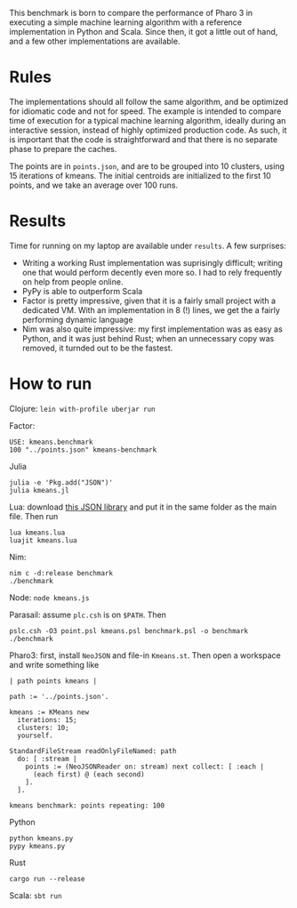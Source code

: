 This benchmark is born to compare the performance of Pharo 3 in executing a simple machine learning algorithm with a reference implementation in Python and Scala. Since then, it got a little out of hand, and a few other implementations are available.

Rules
=====

The implementations should all follow the same algorithm, and be optimized for idiomatic code and not for speed. The example is intended to compare time of execution for a typical machine learning algorithm, ideally during an interactive session, instead of highly optimized production code. As such, it is important that the code is straightforward and that there is no separate phase to prepare the caches.

The points are in `points.json`, and are to be grouped into 10 clusters, using 15 iterations of kmeans. The initial centroids are initialized to the first 10 points, and we take an average over 100 runs.

Results
=======

Time for running on my laptop are available under `results`. A few surprises:

* Writing a working Rust implementation was suprisingly difficult; writing one that would perform decently even more so. I had to rely frequently on help from people online.
* PyPy is able to outperform Scala
* Factor is pretty impressive, given that it is a fairly small project with a dedicated VM. With an implementation in 8 (!) lines, we get the a fairly performing dynamic language
* Nim was also quite impressive: my first implementation was as easy as Python, and it was just behind Rust; when an unnecessary copy was removed, it turnded out to be the fastest.

How to run
==========

Clojure: `lein with-profile uberjar run`

Factor:

    USE: kmeans.benchmark
    100 "../points.json" kmeans-benchmark

Julia

    julia -e 'Pkg.add("JSON")'
    julia kmeans.jl

Lua: download [this JSON library](http://dkolf.de/src/dkjson-lua.fsl/home) and put it in the same folder as the main file. Then run

    lua kmeans.lua
    luajit kmeans.lua

Nim:

    nim c -d:release benchmark
    ./benchmark

Node: `node kmeans.js`

Parasail: assume `plc.csh` is on `$PATH`. Then

    pslc.csh -O3 point.psl kmeans.psl benchmark.psl -o benchmark
    ./benchmark

Pharo3: first, install `NeoJSON` and file-in `Kmeans.st`. Then open a workspace and write something like

    | path points kmeans |

    path := '../points.json'.

    kmeans := KMeans new
      iterations: 15;
      clusters: 10;
      yourself.

    StandardFileStream readOnlyFileNamed: path
      do: [ :stream |
        points := (NeoJSONReader on: stream) next collect: [ :each |
          (each first) @ (each second)
        ].
      ].

    kmeans benchmark: points repeating: 100

Python

    python kmeans.py
    pypy kmeans.py

Rust

    cargo run --release

Scala: `sbt run`